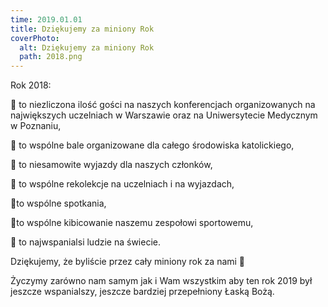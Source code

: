 ```yaml
---
time: 2019.01.01
title: Dziękujemy za miniony Rok
coverPhoto:
  alt: Dziękujemy za miniony Rok
  path: 2018.png
---
```

Rok 2018: <br />

🐝 to niezliczona ilość gości na naszych konferencjach organizowanych na największych uczelniach w Warszawie oraz na Uniwersytecie Medycznym w Poznaniu, <br />

🐝 to wspólne bale organizowane dla całego środowiska katolickiego,<br />

🐝 to niesamowite wyjazdy dla naszych członków,<br />

🐝 to wspólne rekolekcje na uczelniach i na wyjazdach,<br />

🐝to wspólne spotkania,<br />

🐝to wspólne kibicowanie naszemu zespołowi sportowemu,<br />

🐝 to najwspanialsi ludzie na świecie.<br />


Dziękujemy, że byliście przez cały miniony rok za nami 💛<br />


Życzymy zarówno nam samym jak i Wam wszystkim aby ten rok 2019 był jeszcze wspanialszy, jeszcze bardziej przepełniony Łaską Bożą.